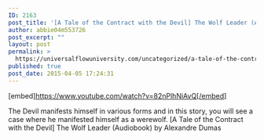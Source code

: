 ```yaml
---
ID: 2163
post_title: '[A Tale of the Contract with the Devil] The Wolf Leader (Audiobook)'
author: abbie04m553726
post_excerpt: ""
layout: post
permalink: >
  https://universalflowuniversity.com/uncategorized/a-tale-of-the-contract-with-the-devil-the-wolf-leader-audiobook/
published: true
post_date: 2015-04-05 17:24:31
---
```

[embed]https://www.youtube.com/watch?v=82nPlhNiAvQ[/embed]<br>
<p>The Devil manifests himself in various forms and in this story, you will see a case where he manifested himself as a werewolf.  
[A Tale of the Contract with the Devil] The Wolf Leader (Audiobook) by Alexandre Dumas</p>